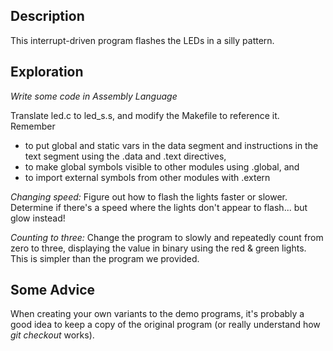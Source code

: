 ## Description
This interrupt-driven program flashes the LEDs in a silly pattern.

## Exploration

_Write some code in Assembly Language_

Translate led.c to led_s.s, and modify the Makefile to reference it.  Remember

* to put global and static vars in the data segment and instructions in the
text segment using the .data and .text directives,
* to make global symbols visible to other modules using .global, and
* to import external symbols from other modules with .extern

_Changing speed:_ Figure out how to flash the lights faster or slower.  Determine if there's a speed where the lights don't appear to flash... but glow instead!

_Counting to three:_  Change the program to slowly and repeatedly
count from zero to three, displaying the value in binary using the red
& green lights. This is simpler than the program we provided.

## Some Advice
When creating your own variants to the demo programs,
it's probably a good idea to keep a copy of the original program (or really understand how _git checkout_ works).  








